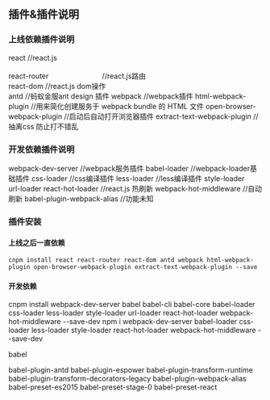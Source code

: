 ## 插件&插件说明
### 上线依赖插件说明
react																		//react.js <br />	
react-router                            //react.js路由 <br/>
react-dom                               //react.js dom操作                               
antd                                    //蚂蚁金服ant design 插件
webpack                                 //webpack插件
html-webpack-plugin                     //用来简化创建服务于 webpack bundle 的 HTML 文件
open-browser-webpack-plugin             //启动后自动打开浏览器插件
extract-text-webpack-plugin             //抽离css 防止打不错乱
### 开发依赖插件说明
webpack-dev-server                      //webpack服务插件
babel-loader                            //webpack-loader基础插件
css-loader                              //css编译插件
less-loader                             //less编译插件
style-loader                            
url-loader
react-hot-loader                        //react.js 热刷新
webpack-hot-middleware                  //自动刷新
babel-plugin-webpack-alias              //功能未知
### 插件安装
#### 上线之后一直依赖
```
cnpm install react react-router react-dom antd webpack html-webpack-plugin open-browser-webpack-plugin extract-text-webpack-plugin --save
```
#### 开发依赖
cnpm install webpack-dev-server babel babel-cli babel-core babel-loader css-loader less-loader style-loader url-loader react-hot-loader webpack-hot-middleware --save-dev
npm i webpack-dev-server babel-loader css-loader less-loader style-loader react-hot-loader webpack-hot-middleware --save-dev    

babel

babel-plugin-antd
babel-plugin-espower
babel-plugin-transform-runtime
babel-plugin-transform-decorators-legacy
babel-plugin-webpack-alias
babel-preset-es2015
babel-preset-stage-0
babel-preset-react
